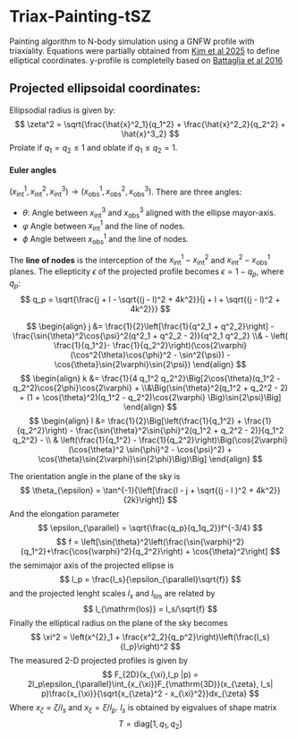 # Triax-Painting-tSZ
Painting algorithm to N-body simulation using a GNFW profile with triaxiality. Equations were partially obtained from [Kim et al 2025](https://arxiv.org/abs/2307.04794) to define elliptical coordinates. y-profile is completelly based on [Battaglia et al 2016](https://iopscience.iop.org/article/10.1088/0004-637X/758/2/75/pdf)
## Projected ellipsoidal coordinates:
Ellipsodial radius is given by:
$$
\zeta^2 = \sqrt{\frac{\hat{x}^2_1}{q_1^2} + \frac{\hat{x}^2_2}{q_2^2} + \hat{x}^3_2}
$$
Prolate if $q_1 = q_2 \leq 1$ and oblate if $q_1 \leq q_2 = 1$. 
#### Euler angles 
$(x^1_{\mathrm{int}}, x^2_{\mathrm{int}}, x^3_{\mathrm{int}})\rightarrow (x^1_{\mathrm{obs}}, x^2_{\mathrm{obs}}, x^3_{\mathrm{obs}})$. There are three angles:

* $\theta$: Angle between $x^3_{\mathrm{int}}$ and $x^3_{\mathrm{obs}}$ aligned with the ellipse mayor-axis.
* $\varphi$ Angle between $x^1_{\mathrm{int}}$ and the line of nodes.
* $\phi$ Angle between $x^1_{\mathrm{obs}}$ and the line of nodes.

The **line of nodes** is the interception of the $x^{1}_{\mathrm{int}}-x^{2}_{\mathrm{int}}$ and $x^{2}_{\mathrm{int}}-x^{1}_{\mathrm{obs}}$ planes. The ellepticity $\epsilon$ of the projected profile becomes $\epsilon = 1 - q_p$, where $q_p$:
$$
q_p = \sqrt{\frac{j + l - \sqrt{(j - l)^2 + 4k^2}}{j + l + \sqrt{(j - l)^2 + 4k^2}}}
$$

$$
\begin{align}
j &= \frac{1}{2}\left[\frac{1}{q^2_1 + q^2_2}\right] - \frac{\sin{\theta}^2\cos{\psi}^2(q^2_1 + q^2_2 - 2)}{q^2_1 q^2_2} \\& - \left( \frac{1}{q_1^2}- \frac{1}{q_2^2}\right)(\cos{2\varphi}(\cos^2{\theta}\cos{\phi}^2 - \sin^2{\psi}) - \cos{\theta}\sin{2\varphi}\sin{2\psi})
\end{align}
$$
$$
\begin{align}
k &= \frac{1}{4 q_1^2 q_2^2}\Big[2\cos{\theta}(q_1^2 - q_2^2)\cos{2\phi}\cos{2\varphi} + \\&\Big(\sin{\theta}^2(q_1^2 + q_2^2 - 2) + (1 + \cos{\theta}^2)(q_1^2 - q_2^2)\cos{2\varphi} \Big)\sin{2\psi}\Big]
\end{align}
$$
$$
\begin{align}
l &= \frac{1}{2}\Big[\left(\frac{1}{q_1^2} + \frac{1}{q_2^2}\right) - \frac{\sin{\theta}^2\sin{\phi}^2(q_1^2 + q_2^2 - 2)}{q_1^2 q_2^2} - \\ & \left(\frac{1}{q_1^2} - \frac{1}{q_2^2}\right)\Big(\cos{2\varphi}(\cos{\theta}^2 \sin{\phi}^2 - \cos{\psi}^2) + \cos{\theta}\sin{2\varphi}\sin{2\phi}\Big)\Big]
\end{align}
$$

The orientation angle in the plane of the sky is
$$
\theta_{\epsilon} = \tan^{-1}{\left[\frac{l - j + \sqrt{(j - l )^2 + 4k^2}}{2k}\right]}
$$
And the elongation parameter
$$
\epsilon_{\parallel} = \sqrt{\frac{q_p}{q_1q_2}}f^{-3/4}
$$
$$
f = \left[\sin{\theta}^2\left(\frac{\sin{\varphi}^2}{q_1^2}+\frac{\cos{\varphi}^2}{q_2^2}\right) + \cos{\theta}^2\right]
$$
the semimajor axis of the projected ellipse is 
$$
l_p = \frac{l_s}{\epsilon_{\parallel}\sqrt{f}}
$$
and the projected lenght scales $l_s$ and $l_{\mathrm{los}}$ are related by
$$
l_{\mathrm{los}} = l_s/\sqrt{f}
$$
Finally the elliptical radius on the plane of the sky becomes
$$
\xi^2 = \left(x^{2}_1 + \frac{x^2_2}{q_p^2}\right)\left(\frac{l_s}{l_p}\right)^2
$$
The measured 2-D projected profiles is given by
$$
F_{2D}(x_{\xi},l_p |p) = 2l_p\epsilon_{\parallel}\int_{x_{\xi}}F_{\mathrm{3D}}(x_{\zeta}, l_s| p)\frac{x_{\xi}}{\sqrt{x_{\zeta}^2 - x_{\xi}^2}}dx_{\zeta}
$$
Where $x_{\zeta} = \zeta/l_s$ and $x_{\xi} = \xi/l_p$. $l_s$ is obtained by eigvalues of shape matrix
$$
T = \text{diag}{[1, q_1, q_2]}
$$


